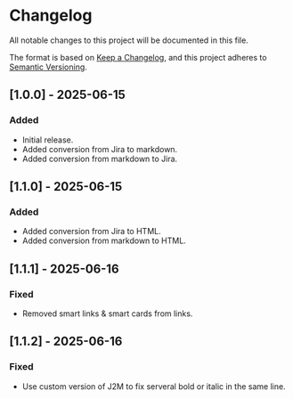 # Changelog

All notable changes to this project will be documented in this file.

The format is based on [Keep a Changelog](https://keepachangelog.com/en/1.0.0/),
and this project adheres to [Semantic Versioning](https://semver.org/spec/v2.0.0.html).

## [1.0.0] - 2025-06-15

### Added

- Initial release.
- Added conversion from Jira to markdown.
- Added conversion from markdown to Jira.

## [1.1.0] - 2025-06-15

### Added

- Added conversion from Jira to HTML.
- Added conversion from markdown to HTML.

## [1.1.1] - 2025-06-16

### Fixed

- Removed smart links & smart cards from links.

## [1.1.2] - 2025-06-16

### Fixed

- Use custom version of J2M to fix serveral bold or italic in the same line.
